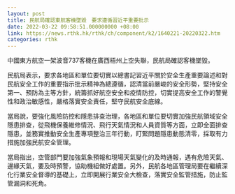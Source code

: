 ```yaml
---
layout: post
title: 民航局確認東航客機墜毀　要求遵循習近平重要批示
date: 2022-03-22 09:58:51.000000000 +08:00
link: https://news.rthk.hk/rthk/ch/component/k2/1640221-20220322.htm
categories: rthk
---
```


中國東方航空一架波音737客機在廣西梧州上空失聯，民航局確認客機墜毀。

民航局表示，要求各地區和單位要切實以總書記習近平關於安全生產重要論述和對民航安全工作的重要指示批示精神為總遵循，認清當前嚴峻的安全形勢，堅持安全第一、預防為主等方針，統籌抓好航空安全和疫情防控，切實提高安全工作的警覺性和政治敏感性，嚴格落實安全責任，堅守民航安全底線。

當局說，要強化風險防控和隱患排查治理，各地區和單位要切實加強民航領域安全隱患排查，從飛機保養維修情況、飛行天氣情況和人員資質等方面，立即全面排查隱患，並務實推動安全生產專項整治三年行動，盯緊問題隱患動態清零，採取有力措施加強民航安全管理。

當局指出，空管部門要加強氣象預報和現場天氣變化的及時通報，遇有危險天氣、邊緣天氣，要及時預警，協助機組做好處置。另外，民航各地區管理局要在繼續深化行業安全督導的基礎上，立即開展行業安全大檢查，落實安全監管措施，防止監管漏洞和死角。

